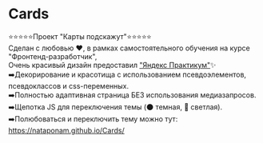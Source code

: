 # Cards
:star::star::star::star::star:Проект "Карты подскажут":star::star::star::star::star:\
Сделан с любовью :heart:, в рамках самостоятельного обучения на курсе "Фронтенд-разработчик",\
Очень красивый дизайн предоставил ["Яндекс Практикум"](https://practicum.yandex.ru/):sparkles:\
:arrow_right:Декорирование и красотища с использованием псевдоэлементов, псевдоклассов  и css-переменных.\
:arrow_right:Полностью адаптивная страница БЕЗ использования медиазапросов.\
:arrow_right:Щепотка JS для переключения темы (:new_moon: темная, :full_moon_with_face: светлая).\
:arrow_right:Полюбоваться и переключить тему можно тут: https://nataponam.github.io/Cards/
